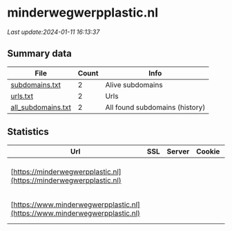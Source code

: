 # minderwegwerpplastic.nl
*Last update:2024-01-11 16:13:37*
## Summary data
| File       | Count | Info |
|------------|-------|------|
|[subdomains.txt](/data/minderwegwerpplastic/subdomains.txt)|2|Alive subdomains|
|[urls.txt](/data/minderwegwerpplastic/urls.txt)|2|Urls|
|[all_subdomains.txt](/data/minderwegwerpplastic/all_subdomains.txt)|2|All found subdomains (history)|
## Statistics
| Url | SSL | Server | Cookie | HSTS | CSP | XFO | XXP | RP | Tech |
|------------|-------|------|------|------|------|------|------|------|------|
|[https://minderwegwerpplastic.nl](https://minderwegwerpplastic.nl)| | | | | | | |:white_check_mark: |Apache HTTP Server H...|
|[https://www.minderwegwerpplastic.nl](https://www.minderwegwerpplastic.nl)| | | | | | | |:white_check_mark: |Apache HTTP Server|